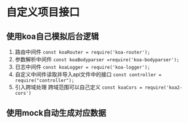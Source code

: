 # 自定义项目接口
## 使用koa自己模拟后台逻辑
1.  路由中间件
 `const koaRouter = require('koa-router');`
2.  参数解析中间件
`const koaBodyparser =require('koa-bodyparser');`
3. 日志中间件
`const koaLogger = require('koa-logger');`
4. 自定义中间件读取并导入api文件中的接口
`const controller = require("controller");`
5. 引入跨域处理 跨域范围可以自己定义
`const koaCors = require('koa2-cors')`
## 使用mock自动生成对应数据